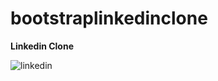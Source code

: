 # bootstraplinkedinclone
<strong> Linkedin Clone </strong>

![linkedin](https://user-images.githubusercontent.com/110016998/191768384-1fb52e50-fa27-4469-af05-1fbc539c1d69.png)

